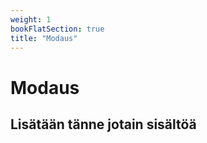 ```yaml
---
weight: 1
bookFlatSection: true
title: "Modaus"
---
```


# Modaus

## Lisätään tänne jotain sisältöä